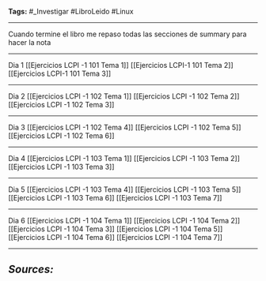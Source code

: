 **Tags:** #_Investigar 
#LibroLeido #Linux 
- - -
Cuando termine el libro me repaso todas las secciones de summary para hacer la nota
- - -
Dia 1
[[Ejercicios LCPI -1 101 Tema 1]]
[[Ejercicios LCPI-1 101 Tema 2]]
[[Ejercicios LCPI-1 101 Tema 3]]
- - - 
Dia 2
[[Ejercicios LCPI -1 102 Tema 1]]
[[Ejercicios LCPI -1 102 Tema 2]]
[[Ejercicios LCPI -1 102 Tema 3]]
- - -
Dia 3
[[Ejercicios LCPI -1 102 Tema 4]]
[[Ejercicios LCPI -1 102 Tema 5]]
[[Ejercicios LCPI -1 102 Tema 6]]
- - -
Dia 4
[[Ejercicios LCPI -1 103 Tema 1]]
[[Ejercicios LCPI -1 103 Tema 2]]
[[Ejercicios LCPI -1 103 Tema 3]]
- - -
Dia 5
[[Ejercicios LCPI -1 103 Tema 4]]
[[Ejercicios LCPI -1 103 Tema 5]]
[[Ejercicios LCPI -1 103 Tema 6]]
[[Ejercicios LCPI -1 103 Tema 7]]
- - - 
Dia 6
[[Ejercicios LCPI -1 104 Tema 1]]
[[Ejercicios LCPI -1 104 Tema 2]]
[[Ejercicios LCPI -1 104 Tema 3]]
[[Ejercicios LCPI -1 104 Tema 5]]
[[Ejercicios LCPI -1 104 Tema 6]]
[[Ejercicios LCPI -1 104 Tema 7]]
- - - 
## ***Sources:***